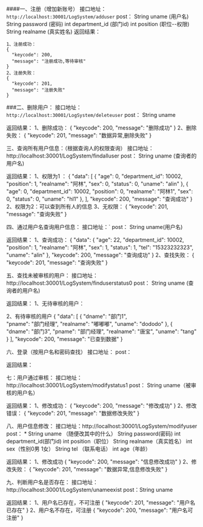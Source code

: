 ####一、注册（增加新账号）
接口地址：`http://localhost:30001/LogSystem/adduser`
post：   String uname       (用户名)   
	   String password	  (密码)
	   int department_id  (部门id)
	   int position		  (职位--权限)
	   String realname	  (真实姓名)
返回结果：
```
1、注册成功：
{
  "keycode": 200,
  "message": "注册成功,等待审核"
}
2、注册失败：
{
  "keycode": 201,
  "message": "注册失败"
} 
```

###二、删除用户：
接口地址：`http://localhost:30001/LogSystem/deleteuser`
post：   String  uname

返回结果：
1、删除成功：
{  "keycode": 200,  "message": "删除成功"        }
2、删除失败：
{  "keycode": 201,  "message": "数据异常,删除失败"  }

三、查询所有用户信息：（根据查询人的权限查询）
接口地址：http://localhost:30001/LogSystem/findalluser
post：  String  uname   (查询者的用户名)

返回结果：
1、权限为1 ：
{
  "data": [
    {
      "age": 0,
      "department_id": 10002,
      "position": 1,
      "realname": "阿林",
      "sex": 0,
      "status": 0,
      "uname": "alin"
    },
    {
      "age": 0,
      "department_id": 10002,
      "position": 0,
      "realname": "阿林1",
      "sex": 0,
      "status": 0,
      "uname": "hl1"
    },
  ],
  "keycode": 200,
  "message": "查询成功"
}
2、权限为2：可以查到所有人的信息
3、无权限：
{
  "keycode": 201,
  "message": "查询失败"
}


四、通过用户名查询用户信息：
接口地址：`
post：  String uname(用户名)

返回结果：
1、查询成功：
{
  "data": {
    "age": 22,
    "department_id": 10002,
    "position": 1,
    "realname": "阿林",
    "sex": 1,
    "status": 1,
    "tel": "15323232323",
    "uname": "alin"
  },
  "keycode": 200,
  "message": "查询成功"
}
2、查找失败：
{
  "keycode": 201,
  "message": "查询失败"
}



五、查找未被审核的用户：
接口地址：http://localhost:30001/LogSystem/finduserstatus0
post： String uname (查询者的用户名)

返回结果：
1、无待审核的用户：

2、有待审核的用户
{
  "data": [
    {
      "dname": "部门1",    
      "pname": "部门经理",
      "realname": "嘟嘟嘟",
      "uname": "dododo"
    },
    {
      "dname": "部门3",
      "pname": "部门经理",
      "realname": "唐宝",
      "uname": "tang"
    }
  ],
  "keycode": 200,
  "message": "已查到数据"
}



六、登录（按用户名和密码查找）
接口地址：
post：

返回结果：

七：用户通过审核：
接口地址：http://localhost:30001/LogSystem/modifystatus1
post： String  uname（被审核的用户名）

返回结果：
1、修改成功：
{
  "keycode": 200,
  "message": "修改成功"
}
2、修改错误：
{
  "keycode": 201,
  "message": "数据修改失败"
}



八、用户信息修改：
接口地址：http://localhost:30001/LogSystem/modifyuser
post：   *  String  uname
      （随便改其中的什么）    String password(密码)
      			int  department_id(部门id)
      			int  position（职位）
      			String realname（真实姓名）
      			int sex（性别0男 1女）
      			String tel （联系电话）
      			int age（年龄）

返回结果：
1、修改成功
{
  "keycode": 200,
  "message": "信息修改成功"
}
2、修改失败：
{
  "keycode": 201,
  "message": "数据异常,信息修改失败"
}


九、判断用户名是否存在：
接口地址：http://localhost:30001/LogSystem/unameexist
post：String uname

返回结果：
1、用户名已存在，不可注册
{
  "keycode": 201,
  "message": "用户名已存在"
}
2、用户名不存在，可注册
{
  "keycode": 200,
  "message": "用户名可注册"
}
